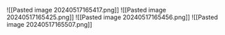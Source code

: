 ![[Pasted image 20240517165417.png]]
![[Pasted image 20240517165425.png]]
![[Pasted image 20240517165456.png]]
![[Pasted image 20240517165507.png]]
